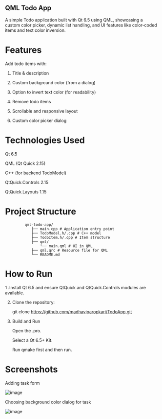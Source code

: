 ## QML Todo App
A simple Todo application built with Qt 6.5 using QML, showcasing a custom color picker, dynamic list handling, and UI features like color-coded items and text color inversion.

# Features
Add todo items with:

1. Title & description

2. Custom background color (from a dialog)

3. Option to invert text color (for readability)

4. Remove todo items

5. Scrollable and responsive layout

6. Custom color picker dialog

# Technologies Used
Qt 6.5

QML (Qt Quick 2.15)

C++ (for backend TodoModel)

QtQuick.Controls 2.15

QtQuick.Layouts 1.15

# Project Structure
 
             qml-todo-app/ 
                ├── main.cpp # Application entry point
                ├── TodoModel.h/.cpp # C++ model
                ├── TodoItem.h/.cpp # Item structure
                ├── qml/
                    └── main.qml # UI in QML
                ├── qml.qrc # Resource file for QML
                └── README.md 

# How to Run
1 .Install Qt 6.5 and ensure QtQuick and QtQuick.Controls modules are available.

2. Clone the repository:

   git clone https://github.com/madhaviparopkari/TodoApp.git

 
3.  Build and Run

    Open the .pro.

    Select a Qt 6.5+ Kit.

    Run qmake first and then run. 
   
# Screenshots
Adding task form 

![image](https://github.com/user-attachments/assets/d53db14a-0b9c-4d19-9cf0-8d013b5cd229)



Choosing background color dialog for task 

![image](https://github.com/user-attachments/assets/5b9231c6-c480-470c-9346-0cad7c12b84f)




